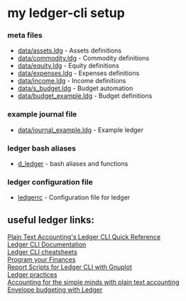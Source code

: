 # my ledger-cli setup

### meta files
- [data/assets.ldg](data/assets.ldg) - Assets definitions    
- [data/commodity.ldg](data/commodity.ldg) - Commodity definitions   
- [data/equity.ldg](data/equity.ldg) - Equity definitions   
- [data/expenses.ldg](data/expenses.ldg) - Expenses definitions   
- [data/income.ldg](data/income.ldg) - Income definitions   
- [data/s_budget.ldg](data/s_budget.ldg) - Budget automation   
- [data/budget_example.ldg](data/budget_example.ldg) - Budget definitions   

### example journal file
- [data/journal_example.ldg](data/journal_example.ldg) - Example ledger

### ledger bash aliases
- [d_ledger](d_ledger) - bash aliases and functions

### ledger configuration file
- [ledgerrc](ledgerrc) - Configuration file for ledger

## useful ledger links:

[Plain Text Accounting's Ledger CLI Quick Reference](http://plaintextaccounting.org/quickref)   
[Ledger CLI Documentation](https://www.ledger-cli.org/docs.html)   
[Ledger CLI cheatsheets](https://devhints.io/ledger)   
[Program your Finances](https://www.petekeen.net/finance)   
[Report Scripts for Ledger CLI with Gnuplot](https://www.sundialdreams.com/report-scripts-for-ledger-cli-with-gnuplot/)   
[Ledger practices](https://felixcrux.com/blog/ledger-practices)   
[Accounting for the simple minds with plain text accounting](https://dustri.org/b/accounting-for-the-simple-minds-with-plain-text-accounting.html)   
[Envelope budgeting with Ledger](https://rjurga.github.io/2018/05/10/ledger.html)




